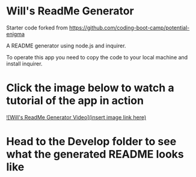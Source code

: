# Will's ReadMe Generator
Starter code forked from https://github.com/coding-boot-camp/potential-enigma

A README generator using node.js and inquirer. 

To operate this app you need to copy the code to your local machine and install inquirer.

# Click the image below to watch a tutorial of the app in action 

[![Will's ReadMe Generator Video](insert image link here)](https://www.youtube.com/)

# Head to the Develop folder to see what the generated README looks like


